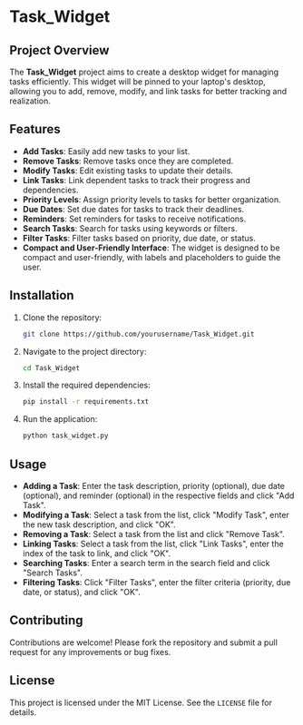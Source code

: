 # Task_Widget

## Project Overview
The **Task_Widget** project aims to create a desktop widget for managing tasks efficiently. This widget will be pinned to your laptop's desktop, allowing you to add, remove, modify, and link tasks for better tracking and realization.

## Features
- **Add Tasks**: Easily add new tasks to your list.
- **Remove Tasks**: Remove tasks once they are completed.
- **Modify Tasks**: Edit existing tasks to update their details.
- **Link Tasks**: Link dependent tasks to track their progress and dependencies.
- **Priority Levels**: Assign priority levels to tasks for better organization.
- **Due Dates**: Set due dates for tasks to track their deadlines.
- **Reminders**: Set reminders for tasks to receive notifications.
- **Search Tasks**: Search for tasks using keywords or filters.
- **Filter Tasks**: Filter tasks based on priority, due date, or status.
- **Compact and User-Friendly Interface**: The widget is designed to be compact and user-friendly, with labels and placeholders to guide the user.

## Installation
1. Clone the repository:
   ```sh
   git clone https://github.com/yourusername/Task_Widget.git
   ```

2. Navigate to the project directory:
   ```sh
   cd Task_Widget
   ```

3. Install the required dependencies:
   ```sh
   pip install -r requirements.txt
   ```

4. Run the application:
   ```sh
   python task_widget.py
   ```

## Usage
- **Adding a Task**: Enter the task description, priority (optional), due date (optional), and reminder (optional) in the respective fields and click "Add Task".
- **Modifying a Task**: Select a task from the list, click "Modify Task", enter the new task description, and click "OK".
- **Removing a Task**: Select a task from the list and click "Remove Task".
- **Linking Tasks**: Select a task from the list, click "Link Tasks", enter the index of the task to link, and click "OK".
- **Searching Tasks**: Enter a search term in the search field and click "Search Tasks".
- **Filtering Tasks**: Click "Filter Tasks", enter the filter criteria (priority, due date, or status), and click "OK".

## Contributing
Contributions are welcome! Please fork the repository and submit a pull request for any improvements or bug fixes.

## License
This project is licensed under the MIT License. See the `LICENSE` file for details.
